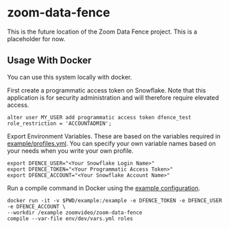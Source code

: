 # zoom-data-fence

This is the future location of the Zoom Data Fence project. This is a placeholder for now.

## Usage With Docker

You can use this system locally with docker. 

First create a programmatic access token on Snowflake. Note that this application is for 
security administration and will therefore require elevated access.

```snowflake
alter user MY_USER add programmatic access token dfence_test
role_restriction = 'ACCOUNTADMIN';
```

Export Environment Variables. These are based on the variables required in 
[example/profiles.yml](./example/profiles.yml). You can specify your own variable names
based on your needs when you write your own profile.

```shell
export DFENCE_USER="<Your Snowflake Login Name>"
export DFENCE_TOKEN="<Your Programmatic Access Token>"
export DFENCE_ACCOUNT="<Your Snowflake Account Name>"
```

Run a compile command in Docker using the [example configuration](./example).
```shell
docker run -it -v $PWD/example:/example -e DFENCE_TOKEN -e DFENCE_USER -e DFENCE_ACCOUNT \
--workdir /example zoomvideo/zoom-data-fence
compile --var-file env/dev/vars.yml roles 
```

